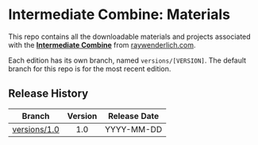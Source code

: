 # Intermediate Combine: Materials

This repo contains all the downloadable materials and projects associated with the **[Intermediate Combine](https://www.raywenderlich.com/library)** from [raywenderlich.com](https://www.raywenderlich.com).

Each edition has its own branch, named `versions/[VERSION]`. The default branch for this repo is for the most recent edition.

## Release History

| Branch                                                                                  | Version | Release Date |
| --------------------------------------------------------------------------------------- |:-------:|:------------:|
| [versions/1.0](https://github.com/raywenderlich/video-com2-materials/tree/versions/1.0) | 1.0     | YYYY-MM-DD   |
